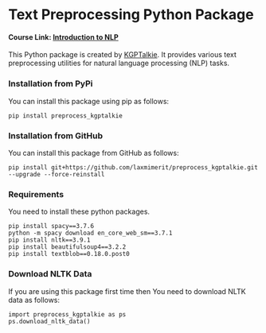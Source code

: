 # Text Preprocessing Python Package


#### Course Link: [Introduction to NLP](https://bit.ly/intro_nlp)

This Python package is created by [KGPTalkie](https://youtube.com/kgptalkie). It provides various text preprocessing utilities for natural language processing (NLP) tasks.

### Installation from PyPi
You can install this package using pip as follows:
```
pip install preprocess_kgptalkie
```

### Installation from GitHub
You can install this package from GitHub as follows:
```
pip install git+https://github.com/laxmimerit/preprocess_kgptalkie.git --upgrade --force-reinstall
```

### Requirements
You need to install these python packages.
```
pip install spacy==3.7.6
python -m spacy download en_core_web_sm==3.7.1
pip install nltk==3.9.1
pip install beautifulsoup4==3.2.2
pip install textblob==0.18.0.post0
```

### Download NLTK Data
If you are using this package first time then You need to download NLTK data as follows:
```
import preprocess_kgptalkie as ps
ps.download_nltk_data()
```









